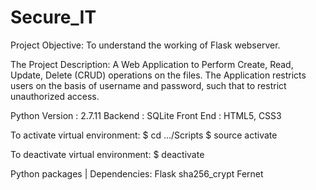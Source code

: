 # Secure_IT

Project Objective:
To understand the working of Flask webserver.

The Project Description:
A Web Application to Perform Create, Read, Update, Delete (CRUD) operations on the files.
The Application restricts users on the basis of username and password, such that to restrict unauthorized access.

Python Version : 2.7.11
Backend : SQLite
Front End : HTML5, CSS3

To activate virtual environment:
$ cd .../Scripts
$ source activate

To deactivate virtual environment:
$ deactivate

Python packages | Dependencies:
Flask
sha256_crypt
Fernet
